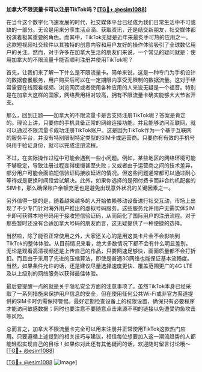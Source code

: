 **加拿大不限流量卡可以注册TikTok吗？[[TG💪+ @esim1088](https://t.me/s/esim1088)]**

在当今这个数字化飞速发展的时代，社交媒体平台已经成为我们日常生活中不可或缺的一部分。无论是用来分享生活点滴、获取资讯，还是结交新朋友，社交媒体都扮演着极其重要的角色。而其中，TikTok无疑是近年来最炙手可热的应用之一。这款短视频社交软件以其独特的创意内容和用户友好的操作体验吸引了全球数亿用户的关注。然而，对于许多在加拿大生活的朋友们来说，一个常见的疑问就是：使用加拿大的不限流量卡能否顺利注册并使用TikTok呢？

首先，让我们来了解一下什么是不限流量卡。简单来说，这是一种专门为手机设计的数据套餐服务，用户购买后可以在一定期限内享受无限制的数据流量。这对于经常需要在线观看视频、浏览网页或者使用各种应用的人来说无疑是一个福音。特别是在加拿大这样的国家，网络费用相对较高，拥有不限流量卡确实能够大大节省开支。

那么，回到正题——加拿大的不限流量卡是否支持注册TikTok呢？答案是肯定的。理论上讲，只要你的手机具备正常的网络连接功能，并且能够访问互联网，就可以通过不限流量卡成功注册TikTok账户。这是因为TikTok作为一个基于互联网的服务平台，并没有特别限制特定类型的SIM卡或运营商。只要你有有效的手机号码用于验证身份，就可以完成注册流程。

不过，在实际操作过程中可能会遇到一些小问题。例如，某些地区的网络环境可能不够稳定，导致注册过程变得缓慢甚至失败；又或者由于运营商之间的技术差异，部分用户可能会面临短信验证码接收延迟的情况。但这些问题通常都可以通过耐心等待或是更换时间段尝试解决。此外，如果你选择的是预付费卡而非合约机配套的SIM卡，那么确保账户余额充足也是避免出现意外状况的关键因素之一。

另外值得一提的是，随着越来越多的人开始依赖移动设备进行社交互动，市场上出现了不少专门针对海外用户推出的虚拟号码服务。这些服务允许用户无需实体SIM卡即可获得本地号码用于接收短信验证码，从而简化了国际用户的注册流程。对于那些暂时还没有合适加拿大号码的朋友而言，这无疑提供了一种便捷的选择。

当然啦，除了能否正常使用之外，大家还关心的是用这类卡片会不会影响到TikTok的整体体验。从目前情况来看，绝大多数情况下都不会有什么明显差别。无论是观看高清视频还是上传自己的作品，只要网速足够快，画面质量都不会打折扣。而且由于采用了先进的压缩算法，即使是普通3G网络也能保证基本流畅度。当然，如果条件允许的话，还是建议尽量选择速度更快、覆盖范围更广的4G LTE及以上级别的网络服务以获得最佳体验。

最后要提醒一点的就是关于隐私安全方面的注意事项了。虽然TikTok本身已经采取了一系列措施来保护用户信息的安全，但在使用任何公共Wi-Fi或非官方渠道提供的SIM卡时仍需保持警惕。最好定期检查设备上的权限设置，确保只有必要程序才能访问敏感数据；同时也要注意不要随意点击来源不明的链接以免遭受钓鱼攻击等风险。

总而言之，加拿大不限流量卡完全可以用来注册并正常使用TikTok这款热门应用。只要遵循上述提到的相关技巧与建议，相信每位想要加入这一潮流趋势的人都能轻松实现自己的目标！如果你对此还有其他疑问的话，欢迎随时留言讨论哦～[[TG💪+ @esim1088](https://t.me/s/esim1088)]

[[TG💪+ @esim1088](https://t.me/s/esim1088) ![Image](https://i.postimg.cc/4NQfJmqS/Snipaste-2025-05-13-00-14-12.png)]
